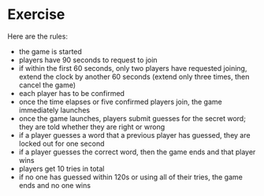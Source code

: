 # Exercise

Here are the rules:

- the game is started
- players have 90 seconds to request to join
- if within the first 60 seconds, only two players have requested joining,
  extend the clock by another 60 seconds (extend only three times, then
  cancel the game)
- each player has to be confirmed
- once the time elapses or five confirmed players join, the game immediately
  launches
- once the game launches, players submit guesses for the secret word; they are
  told whether they are right or wrong
- if a player guesses a word that a previous player has guessed, they are
  locked out for one second
- if a player guesses the correct word, then the game ends and that player wins
- players get 10 tries in total
- if no one has guessed within 120s or using all of their tries, the game ends
  and no one wins
